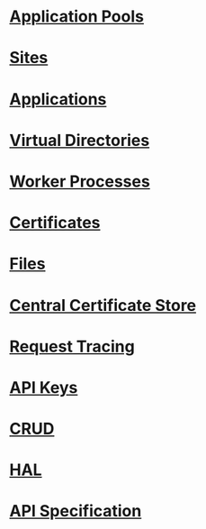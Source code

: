 
# [Application Pools](application-pools.md)
# [Sites](sites.md)
# [Applications](applications.md)
# [Virtual Directories](virtual-directories.md)
# [Worker Processes](worker-processes.md)
# [Certificates](certificates.md)
# [Files](files.md)
# [Central Certificate Store](centralized-certificates.md)
# [Request Tracing](request-tracing.md)
# [API Keys](api-keys.md)
# [CRUD](crud.md)
# [HAL](hal.md)
# [API Specification](iis.administration.swagger.json)
